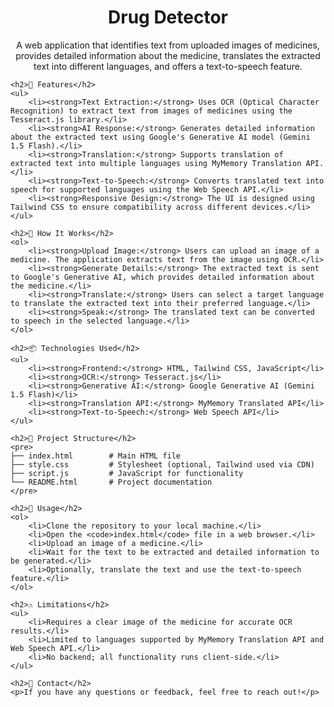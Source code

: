 <!DOCTYPE html>
<html lang="en">
<head>
    <meta charset="UTF-8">
    <meta name="viewport" content="width=device-width, initial-scale=1.0">
    <title>Drug Detection System Using Optical Character Recognition</title>
</head>
<body>
    <h1 align="center">Drug Detector</h1>
    <p align="center">
        A web application that identifies text from uploaded images of medicines, provides detailed information about the medicine, translates the extracted text into different languages, and offers a text-to-speech feature.
    </p>

    <h2>📜 Features</h2>
    <ul>
        <li><strong>Text Extraction:</strong> Uses OCR (Optical Character Recognition) to extract text from images of medicines using the Tesseract.js library.</li>
        <li><strong>AI Response:</strong> Generates detailed information about the extracted text using Google's Generative AI model (Gemini 1.5 Flash).</li>
        <li><strong>Translation:</strong> Supports translation of extracted text into multiple languages using MyMemory Translation API.</li>
        <li><strong>Text-to-Speech:</strong> Converts translated text into speech for supported languages using the Web Speech API.</li>
        <li><strong>Responsive Design:</strong> The UI is designed using Tailwind CSS to ensure compatibility across different devices.</li>
    </ul>

    <h2>🚀 How It Works</h2>
    <ol>
        <li><strong>Upload Image:</strong> Users can upload an image of a medicine. The application extracts text from the image using OCR.</li>
        <li><strong>Generate Details:</strong> The extracted text is sent to Google's Generative AI, which provides detailed information about the medicine.</li>
        <li><strong>Translate:</strong> Users can select a target language to translate the extracted text into their preferred language.</li>
        <li><strong>Speak:</strong> The translated text can be converted to speech in the selected language.</li>
    </ol>

    <h2>📦 Technologies Used</h2>
    <ul>
        <li><strong>Frontend:</strong> HTML, Tailwind CSS, JavaScript</li>
        <li><strong>OCR:</strong> Tesseract.js</li>
        <li><strong>Generative AI:</strong> Google Generative AI (Gemini 1.5 Flash)</li>
        <li><strong>Translation API:</strong> MyMemory Translated API</li>
        <li><strong>Text-to-Speech:</strong> Web Speech API</li>
    </ul>

    <h2>📂 Project Structure</h2>
    <pre>
    ├── index.html        # Main HTML file
    ├── style.css         # Stylesheet (optional, Tailwind used via CDN)
    ├── script.js         # JavaScript for functionality
    └── README.html       # Project documentation
    </pre>

    <h2>📖 Usage</h2>
    <ol>
        <li>Clone the repository to your local machine.</li>
        <li>Open the <code>index.html</code> file in a web browser.</li>
        <li>Upload an image of a medicine.</li>
        <li>Wait for the text to be extracted and detailed information to be generated.</li>
        <li>Optionally, translate the text and use the text-to-speech feature.</li>
    </ol>

    <h2>⚠️ Limitations</h2>
    <ul>
        <li>Requires a clear image of the medicine for accurate OCR results.</li>
        <li>Limited to languages supported by MyMemory Translation API and Web Speech API.</li>
        <li>No backend; all functionality runs client-side.</li>
    </ul>

    <h2>📧 Contact</h2>
    <p>If you have any questions or feedback, feel free to reach out!</p>
</body>
</html>
